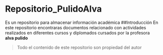 # Repositorio_PulidoAlva
Es un repositorio para almacenar información académica
##Introducción
En este repositorio encontraras documentos relacionado con actividades realizados en diferentes cursos y diplomados cursados por la profesora **alva pulido**

>Todo el contenido de este repositorio son propiedad del autor

